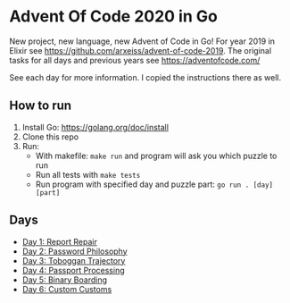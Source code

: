 # Advent Of Code 2020 in Go

New project, new language, new Advent of Code in Go! For year 2019 in Elixir see https://github.com/arxeiss/advent-of-code-2019.
The original tasks for all days and previous years see https://adventofcode.com/

See each day for more information. I copied the instructions there as well.

## How to run

1. Install Go: https://golang.org/doc/install
1. Clone this repo
1. Run:
    - With makefile: `make run` and program will ask you which puzzle to run
    - Run all tests with `make tests`
    - Run program with specified day and puzzle part: `go run . [day] [part]`

## Days

- [Day 1: Report Repair](/day1)
- [Day 2: Password Philosophy](/day2)
- [Day 3: Toboggan Trajectory](/day3)
- [Day 4: Passport Processing](/day4)
- [Day 5: Binary Boarding](/day5)
- [Day 6: Custom Customs](/day6)
